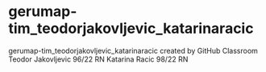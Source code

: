 # gerumap-tim_teodorjakovljevic_katarinaracic
gerumap-tim_teodorjakovljevic_katarinaracic created by GitHub Classroom
Teodor Jakovljevic 96/22 RN
Katarina Racic 98/22 RN

